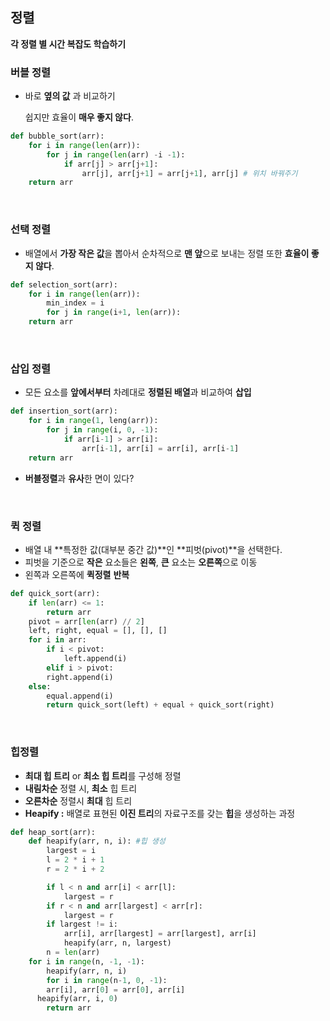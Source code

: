 ## 정렬
**각 정렬 별 시간 복잡도 학습하기**
### 버블 정렬

- 바로 **옆의 값** 과 비교하기
    
    쉽지만 효율이 **매우 좋지 않다**.
    

```python
def bubble_sort(arr):
	for i in range(len(arr)):
		for j in range(len(arr) -i -1):
			if arr[j] > arr[j+1]:
				arr[j], arr[j+1] = arr[j+1], arr[j] # 위치 바꿔주기
	return arr
```

<br>

### 선택 정렬

- 배열에서 **가장 작은 값**을 뽑아서 순차적으로 **맨 앞**으로 보내는 정렬
또한 **효율이 좋지 않다**.

```python
def selection_sort(arr):
	for i in range(len(arr)):
		min_index = i
		for j in range(i+1, len(arr)):
	return arr
```

<br>

### 삽입 정렬

- 모든 요소를 **앞에서부터** 차례대로 **정렬된 배열**과 비교하여 **삽입**

```python
def insertion_sort(arr):
	for i in range(1, leng(arr)):
		for j in range(i, 0, -1):
			if arr[i-1] > arr[i]:
				arr[i-1], arr[i] = arr[i], arr[i-1]
	return arr
```

- **버블정렬**과 **유사**한 면이 있다?

<br>

### 퀵 정렬

- 배열 내 **특정한 값(대부분 중간 값)**인 **피벗(pivot)**을 선택한다.
- 피벗을 기준으로 **작은** 요소들은 **왼쪽**, **큰** 요소는 **오른쪽**으로 이동
- 왼쪽과 오른쪽에 **퀵정렬** **반복**

```python
def quick_sort(arr):
	if len(arr) <= 1:
		return arr
	pivot = arr[len(arr) // 2]
	left, right, equal = [], [], []
	for i in arr:
		if i < pivot:
			left.append(i)
		elif i > pivot:
	    right.append(i)
    else:
	    equal.append(i)
		return quick_sort(left) + equal + quick_sort(right)
```

<br>

### 힙정렬

- **최대 힙 트리** or **최소 힙 트리**를 구성해 정렬
- **내림차순** 정렬 시, **최소** 힙 트리
- **오른차순** 정렬시 **최대** 힙 트리
- **Heapify :** 배열로 표현된 **이진 트리**의 자료구조를 갖는 **힙**을 생성하는 과정

```python
def heap_sort(arr):
	def heapify(arr, n, i): #힙 생성
		largest = i
		l = 2 * i + 1
		r = 2 * i + 2

		if l < n and arr[i] < arr[l]:
			largest = r
		if r < n and arr[largest] < arr[r]:
			largest = r
		if largest != i:
			arr[i], arr[largest] = arr[largest], arr[i]
			heapify(arr, n, largest)
		n = len(arr)
    for i in range(n, -1, -1):
	    heapify(arr, n, i)
		for i in range(n-1, 0, -1):
	    arr[i], arr[0] = arr[0], arr[i]
      heapify(arr, i, 0)
		return arr
```

